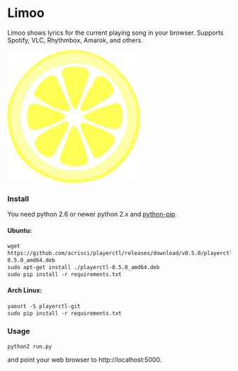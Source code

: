 # Limoo

Limoo shows lyrics for the current playing song in your browser.
Supports Spotify, VLC, Rhythmbox, Amarok, and others.

![limoo](static/limoo.png?raw=true)

### Install
You need python 2.6 or newer python 2.x and [python-pip](https://github.com/pypa/pip).

#### Ubuntu:
    wget https://github.com/acrisci/playerctl/releases/download/v0.5.0/playerctl-0.5.0_amd64.deb
    sudo apt-get install ./playerctl-0.5.0_amd64.deb
    sudo pip install -r requirements.txt

#### Arch Linux:
    yaourt -S playerctl-git
    sudo pip install -r requirements.txt

### Usage
    python2 run.py

and point your web browser to http://localhost:5000.